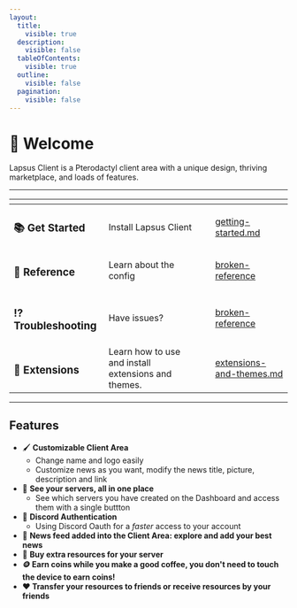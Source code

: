 ```yaml
---
layout:
  title:
    visible: true
  description:
    visible: false
  tableOfContents:
    visible: true
  outline:
    visible: false
  pagination:
    visible: false
---
```


# 👋 Welcome

Lapsus Client is a Pterodactyl client area with a unique design, thriving marketplace, and loads of features.

***

<table data-card-size="large" data-view="cards" data-full-width="false"><thead><tr><th></th><th></th><th></th><th data-hidden data-card-target data-type="content-ref"></th></tr></thead><tbody><tr><td><h3><span data-gb-custom-inline data-tag="emoji" data-code="1f4da">📚</span> Get Started</h3></td><td>Install Lapsus Client</td><td></td><td><a href="getting-started.md">getting-started.md</a></td></tr><tr><td><h3><span data-gb-custom-inline data-tag="emoji" data-code="1f4c4">📄</span> Reference</h3></td><td>Learn about the config</td><td></td><td><a href="broken-reference/">broken-reference</a></td></tr><tr><td><h3><span data-gb-custom-inline data-tag="emoji" data-code="2049">⁉️</span> Troubleshooting</h3></td><td>Have issues?</td><td></td><td><a href="broken-reference/">broken-reference</a></td></tr><tr><td><h3><span data-gb-custom-inline data-tag="emoji" data-code="1f9e9">🧩</span> Extensions</h3></td><td>Learn how to use and install extensions and themes.</td><td></td><td><a href="installation/extensions-and-themes.md">extensions-and-themes.md</a></td></tr></tbody></table>

***

## Features

* 🖌️ **Customizable Client Area**
  * Change name and logo easily
  * Customize news as you want, modify the news title, picture, description and link
* 📂 **See your servers, all in one place**
  * See which servers you have created on the Dashboard and access them with a single buttton
* 🔑 **Discord Authentication**
  * Using Discord Oauth for a _faster_ access to your account
* 📰 **News feed added into the Client Area: explore and add your best news**
* 🛒 **Buy extra resources for your server**
* **🪙 Earn coins while you make a good coffee, you don't need to touch the device to earn coins!**
* **❤️ Transfer your resources to friends or receive resources by your friends**
